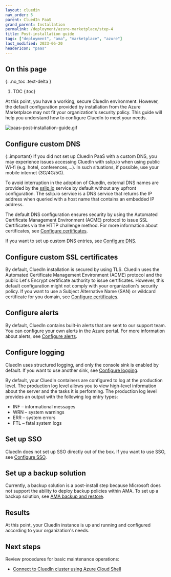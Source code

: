 ```yaml
---
layout: cluedin
nav_order: 5
parent: CluedIn PaaS
grand_parent: Installation
permalink: /deployment/azure-marketplace/step-4
title: Post-installation guide
tags: ["deployment", "ama", "marketplace", "azure"]
last_modified: 2023-06-20
headerIcon: "paas"
---
```

## On this page
{: .no_toc .text-delta }
1. TOC
{:toc}

At this point, you have a working, secure CluedIn environment. However, the default configuration provided by installation from the Azure Marketplace may not fit your organization's security policy. This guide will help you understand how to configure CluedIn to meet your needs.

![paas-post-installation-guide.gif](../../assets/images/deployment/paas-post-installation-guide.gif)

## Configure custom DNS

{:.important}
If you did not set up CluedIn PaaS with a custom DNS, you may experience issues accessing CluedIn with sslip.io when using public Wi-fi (e.g. hotel, conferences,...). In such situations, if possible, use your mobile internet (3G/4G/5G).

To avoid interruption in the adoption of CluedIn, external DNS names are provided by the <a href="https://sslip.io/">sslip.io</a> service by default without any upfront configuration. The sslip.io service is a DNS service that returns the IP address when queried with a host name that contains an embedded IP address.

The default DNS configuration ensures security by using the Automated Certificate Management Environment (ACME) protocol to issue SSL Certificates via the HTTP challenge method. For more information about certificates, see [Configure certificates](/paas-operations/configuration/configure-certificates).

If you want to set up custom DNS entries, see [Configure DNS](/paas-operations/configuration/configure-dns).

## Configure custom SSL certificates

By default, CluedIn installation is secured by using TLS. CluedIn uses the Automated Certificate Management Environment (ACME) protocol and the public Let's Encrypt certificate authority to issue certificates. However, this default configuration might not comply with your organization's security policy. If you want to use a Subject Alternative Name (SAN) or wildcard certificate for you domain, see [Configure certificates](/paas-operations/configuration/configure-certificates).

## Configure alerts

By default, CluedIn contains built-in alerts that are sent to our support team. You can configure your own alerts in the Azure portal. For more information about alerts, see [Configure alerts](/paas-operations/configuration/configure-alerts).

## Configure logging

CluedIn uses structured logging, and only the console sink is enabled by default. If you want to use another sink, see [Configure logging](/paas-operations/configuration/configure-logging).

By default, your CluedIn containers are configured to log at the production level. The production log level allows you to view high-level information about the server and the tasks it is performing. The production log level provides an output with the following log entry types:

- INF – informational messages
- WRN – system warnings
- ERR – system errors
- FTL – fatal system logs

## Set up SSO

CluedIn does not set up SSO directly out of the box. If you want to use SSO, see [Configure SSO](/paas-operations/configuration/configure-sso).

## Set up a backup solution

Currently, a backup solution is a post-install step because Microsoft does not support the ability to deploy backup policies within AMA. To set up a backup solution, see [AMA backup and restore](/paas-operations/ama-backup).

## Results

At this point, your CluedIn instance is up and running and configured according to your organization's needs.

## Next steps

Review procedures for basic maintenance operations:

- [Connect to CluedIn cluster using Azure Cloud Shell](/paas-operations/configuration/connect-to-cluedin)
